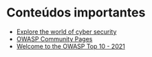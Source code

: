 # Conteúdos importantes

- [Explore the world of cyber security](https://owasp.org/)
- [OWASP Community Pages](https://owasp.org/www-community/)
- [Welcome to the OWASP Top 10 - 2021](https://owasp.org/Top10/)